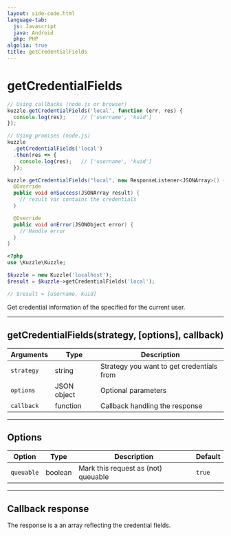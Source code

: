 ```yaml
---
layout: side-code.html
language-tab:
  js: Javascript
  java: Android
  php: PHP
algolia: true
title: getCredentialFields
---
```


# getCredentialFields

```js
// Using callbacks (node.js or browser)
kuzzle.getCredentialFields('local', function (err, res) {
  console.log(res);     // ['username', 'kuid']
});

// Using promises (node.js)
kuzzle
  .getCredentialFields('local')
  .then(res => {
    console.log(res);   // ['username', 'kuid']
  });
```

```java
kuzzle.getCredentialFields("local", new ResponseListener<JSONArray>() {
  @Override
  public void onSuccess(JSONArray result) {
    // result var contains the credentials
  }

  @Override
  public void onError(JSONObject error) {
    // Handle error
  }
}
```

```php
<?php
use \Kuzzle\Kuzzle;

$kuzzle = new Kuzzle('localhost');
$result = $kuzzle->getCredentialFields('local');

// $result = [username, kuid]
```

Get credential information of the specified <strategy> for the current user. 

---

## getCredentialFields(strategy, [options], callback)

| Arguments | Type | Description
|-----------|------|------------
| `strategy` | string | Strategy you want to get credentials from
| `options` | JSON object | Optional parameters
| `callback`| function | Callback handling the response

---

## Options

| Option | Type | Description | Default
|--------|------|-------------|---------
| `queuable` | boolean | Mark this request as (not) queuable | `true`

---

## Callback response

The response is a an array reflecting the credential fields.
